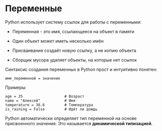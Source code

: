 # Переменные

Python использует систему ссылок для работы с переменными:

- Переменная - это имя, ссылающееся на объект в памяти

- Один объект может иметь несколько имён

- Присваивание создаёт новую ссылку, а не копию объекта

- Сборщик мусора удаляет объекты, на которые нет ссылок

Синтаксис создания переменных в Python прост и интуитивно понятен:

    имя_переменной = значение
Примеры:

    age = 25                   # Возраст
    name = "Алексей"           # Имя
    temperature = 36.6         # Температура
    is_raining = False         # Идёт ли дождь
Python автоматически определяет тип переменной на основе присвоенного значения. Это называется **динамической типизацией**.